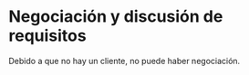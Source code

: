 # Negociación y discusión de requisitos
Debido a que no hay un cliente, no puede haber negociación.
